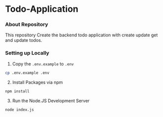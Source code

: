 # Todo-Application

### About Repository

This repository Create the backend todo application with create update get and update todos.

### Setting up Locally

1. Copy the `.env.example` to `.env`

```bash
cp .env.example .env
```

2. Install Packages via npm

```bash
npm install
```

3. Run the Node.JS Development Server

```bash
node index.js
```
